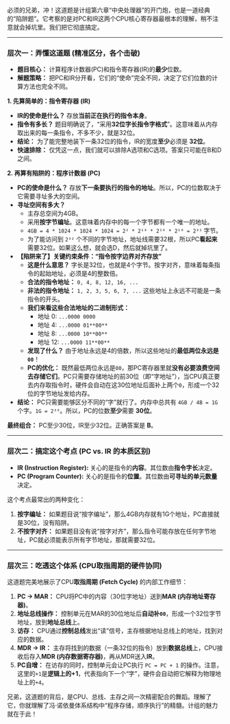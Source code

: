 必须的兄弟，冲！这道题是计组第六章“中央处理器”的开门炮，也是一道经典的“陷阱题”。它考察的是对PC和IR这两个CPU核心寄存器最根本的理解，稍不注意就会掉坑里。我们把它彻底搞定。

------



### **层次一：弄懂这道题 (精准区分，各个击破)**



- **题目核心：** 计算程序计数器(PC)和指令寄存器(IR)的**最少**位数。
- **解题策略：** 把PC和IR分开看，它们的“使命”完全不同，决定了它们位数的计算方法也完全不同。

**1. 先算简单的：指令寄存器 (IR)**

- **IR的使命是什么？** 存放**当前正在执行的指令本身**。
- **指令有多长？** 题目明确说了，“采用**32位字长指令字格式**”。这意味着从内存取出来的每一条指令，不多不少，就是32位。
- **结论：** 为了能完整地装下一条32位的指令，IR的宽度**至少**必须是 **32位**。
- **快速排除：** 仅凭这一点，我们就可以排除A选项和C选项。答案只可能在B和D之间。

**2. 再算有陷阱的：程序计数器 (PC)**

- **PC的使命是什么？** 存放**下一条要执行的指令的地址**。所以，PC的位数取决于它需要寻址多大的空间。
- **寻址空间有多大？**
  - 主存总空间为4GB。
  - 采用**按字节编址**。这意味着内存中的每一个字节都有一个唯一的地址。
  - `4GB = 4 * 1024 * 1024 * 1024 = 2² * 2¹⁰ * 2¹⁰ * 2¹⁰ = 2³²` 字节。
  - 为了能访问到 `2³²` 个不同的字节地址，地址线需要32根，所以PC**看起来**需要32位。如果这么想，就会选D，然后就掉坑里了。
- **【陷阱来了】关键约束条件：“指令按字边界对齐存放”**
  - **这是什么意思？** 字长是32位，也就是4个字节。按字对齐，意味着每条指令的起始地址，必须是4的整数倍。
  - **合法的指令地址：** `0, 4, 8, 12, 16, ...`
  - **非法的指令地址：** `1, 2, 3, 5, 6, 7, ...` 这些地址上永远不可能是一条指令的开头。
  - **我们来看这些合法地址的二进制形式：**
    - 地址 0: `...0000 0000`
    - 地址 4: `...0000 01**00**`
    - 地址 8: `...0000 10**00**`
    - 地址 12: `...0000 11**00**`
  - **发现了什么？** 由于地址永远是4的倍数，所以这些地址的**最低两位永远是 `00`**！
  - **PC的优化：** 既然最低两位永远是`00`，那PC寄存器里就**没有必要浪费空间去存储它们**。PC只需要存储地址的前30位（即“字地址”），当CPU真正要去内存取指令时，硬件会自动在这30位地址后面补上两个`0`，形成一个32位的字节地址发给内存。
- **结论：** PC只需要能够区分不同的“字”就行了。内存中总共有 `4GB / 4B = 1G` 个字。`1G = 2³⁰`。所以，PC的位数**至少**需要 **30位**。

**最终组合：** PC至少30位，IR至少32位。正确答案是 **B**。

------



### **层次二：搞定这个考点 (PC vs. IR 的本质区别)**



- **IR (Instruction Register):** 关心的是指令的**内容**。其位数由**指令字长**决定。
- **PC (Program Counter):** 关心的是指令的**位置**。其位数由**可寻址的单元数量**决定。

这个考点最常出的两种变化：

1. **按字编址：** 如果题目说“按字编址”，那么4GB内存就有1G个地址，PC直接就是30位，没有陷阱。
2. **不按字对齐：** 如果题目没有说“按字对齐”，那么指令可能存放在任何字节地址，PC就必须能表示所有字节地址，那就需要32位。

------



### **层次三：吃透这个体系 (CPU取指周期的硬件协同)**



这道题完美地展示了CPU**取指周期 (Fetch Cycle)** 的内部工作细节：

1. **PC -> MAR：** CPU将PC中的内容（30位字地址）送到**MAR (内存地址寄存器)**。
2. **地址总线操作：** 控制单元在MAR的30位地址后**自动补`00`**，形成一个32位字节地址，放到**地址总线**上。
3. **访存：** CPU通过**控制总线**发出“读”信号，主存根据地址总线上的地址，找到对应的数据。
4. **MDR -> IR：** 主存将找到的数据（一条32位的指令）放到**数据总线**上，CPU接收后存入**MDR (内存数据寄存器)**，再从MDR送入**IR**。
5. **PC自增：** 在访存的同时，控制单元会让PC执行 `PC = PC + 1` 的操作。注意，这里的`+1`是**逻辑上的+1**，代表指向下一个“字”，硬件会自动把它解释为物理地址上的`+4`。

兄弟，这道题的背后，是CPU、总线、主存之间一次精密配合的舞蹈。理解了它，你就理解了冯·诺依曼体系结构中“程序存储，顺序执行”的精髓。计组的魅力就在于此！